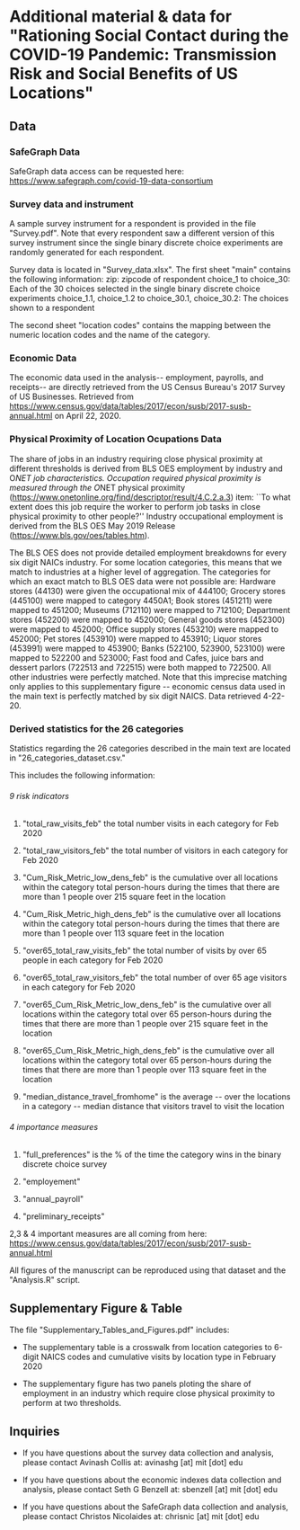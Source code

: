 # Additional material & data for "Rationing Social Contact during the COVID-19 Pandemic: Transmission Risk and Social Benefits of US Locations"

## Data 

### SafeGraph Data 

SafeGraph data access can be requested here: https://www.safegraph.com/covid-19-data-consortium

### Survey data and instrument

A sample survey instrument for a respondent is provided in the file "Survey.pdf". Note that every respondent saw a different version of this survey instrument since the single binary discrete choice experiments are randomly generated for each respondent.

Survey data is located in "Survey_data.xlsx". The first sheet "main" contains the following information:
zip: zipcode of respondent
choice_1 to choice_30: Each of the 30 choices selected in the single binary discrete choice experiments
choice_1.1, choice_1.2 to choice_30.1, choice_30.2: The choices shown to a respondent

The second sheet "location codes" contains the mapping between the numeric location codes and the name of the category.

### Economic Data

The economic data used in the analysis-- employment, payrolls, and receipts-- are directly retrieved from the US Census Bureau's 2017 Survey of US Businesses. Retrieved from https://www.census.gov/data/tables/2017/econ/susb/2017-susb-annual.html on April 22, 2020.

### Physical Proximity of Location Ocupations Data

The share of jobs in an industry requiring close physical proximity at different thresholds is derived from BLS OES employment by industry and O*NET job characteristics. Occupation required physical proximity is measured through the O*NET physical proximity (https://www.onetonline.org/find/descriptor/result/4.C.2.a.3) item: ``To what extent does this job require the worker to perform job tasks in close physical proximity to other people?'' Industry occupational employment is derived from the BLS OES May 2019 Release (https://www.bls.gov/oes/tables.htm). 

The BLS OES does not provide detailed employment breakdowns for every six digit NAICs industry.  For some location categories, this means that we match to industries at a higher level of aggregation. The categories for which an exact match to BLS OES data were not possible are: Hardware stores (44130) were given the occupational mix of 444100; Grocery stores (445100) were mapped to category 4450A1; Book stores (451211) were mapped to 451200; Museums (712110) were mapped to 712100; Department stores (452200) were mapped to 452000; General goods stores (452300) were mapped to 452000; Office supply stores (453210) were mapped to 452000; Pet stores (453910) were mapped to 453910; Liquor stores (453991) were mapped to 453900; Banks (522100, 523900, 523100) were mapped to 522200 and 523000; Fast food and Cafes, juice bars and dessert parlors (722513 and 722515) were both mapped to 722500. All other industries were perfectly matched. Note that this imprecise matching only applies to this supplementary figure -- economic census data used in the main text is perfectly matched by six digit NAICS. Data retrieved 4-22-20.

### Derived statistics for the 26 categories 

Statistics regarding the 26 categories described in the main text are located in "26_categories_dataset.csv."

This includes the following information:

###### 9 risk indicators 

1. "total_raw_visits_feb" the total number visits in each category for Feb 2020

2. "total_raw_visitors_feb" the total number of visitors in each category for Feb 2020

3.  "Cum_Risk_Metric_low_dens_feb" is the cumulative over all locations within the category total person-hours during the times that there are more than 1 people over 215 square feet in the location

4. "Cum_Risk_Metric_high_dens_feb" is the cumulative over all locations within the category total person-hours during the times that there are more than 1 people over 113 square feet in the location

5. "over65_total_raw_visits_feb" the total number of visits by over 65 people in each category for Feb 2020 

6. "over65_total_raw_visitors_feb" the total number of over 65 age visitors in each category for Feb 2020

7. "over65_Cum_Risk_Metric_low_dens_feb" is the cumulative over all locations within the category total over 65 person-hours during the times that there are more than 1 people over 215 square feet in the location

8. "over65_Cum_Risk_Metric_high_dens_feb" is the cumulative over all locations within the category total over 65 person-hours during the times that there are more than 1 people over 113 square feet in the location

9. "median_distance_travel_fromhome" is the average -- over the locations in a category -- median distance that visitors travel to visit the location

###### 4 importance measures

1. "full_preferences" is the % of the time the category wins in the binary discrete choice survey

2. "employement"

3. "annual_payroll"

4. "preliminary_receipts"

2,3 & 4 important measures are all coming from here: https://www.census.gov/data/tables/2017/econ/susb/2017-susb-annual.html

All figures of the manuscript can be reproduced using that dataset and the "Analysis.R" script.  


## Supplementary Figure & Table

The file "Supplementary_Tables_and_Figures.pdf" includes:

- The supplementary table is a crosswalk from location categories to 6-digit NAICS codes and cumulative visits by location type in February 2020

- The supplementary figure has two panels ploting the share of employment in an industry which require close physical proximity to perform at two thresholds.


## Inquiries

- If you have questions about the survey data collection and analysis, please contact Avinash Collis at: avinashg [at] mit [dot] edu

- If you have questions about the economic indexes data collection and analysis, please contact Seth G Benzell at: sbenzell [at] mit [dot] edu

- If you have questions about the SafeGraph data collection and analysis, please contact Christos Nicolaides at: chrisnic [at] mit [dot] edu
